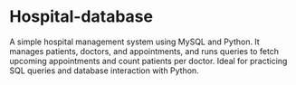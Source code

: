 # Hospital-database
A simple hospital management system using MySQL and Python. It manages patients, doctors, and appointments, and runs queries to fetch upcoming appointments and count patients per doctor. Ideal for practicing SQL queries and database interaction with Python.
